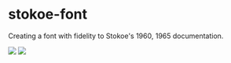 # stokoe-font
Creating a font with fidelity to Stokoe's 1960, 1965 documentation.

<img src="https://i.pinimg.com/736x/2a/1d/32/2a1d3205fb163d52b0323164e1f5a531.jpg">
<img src="https://cultura-sorda.org/wp-content/uploads/2015/07/Diccionario_Stokoe_1965_Figura-1.png">

